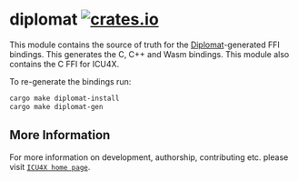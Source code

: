 # diplomat [![crates.io](https://img.shields.io/crates/v/diplomat)](https://crates.io/crates/diplomat)

This module contains the source of truth for the [Diplomat](https://github.com/rust-diplomat/diplomat)-generated
FFI bindings. This generates the C, C++ and Wasm bindings. This module also contains the C
FFI for ICU4X.

To re-generate the bindings run:

```sh
cargo make diplomat-install
cargo make diplomat-gen
```


## More Information

For more information on development, authorship, contributing etc. please visit [`ICU4X home page`](https://github.com/unicode-org/icu4x).
